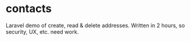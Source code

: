 # contacts
Laravel demo of create, read &amp; delete addresses. Written in 2 hours, so security, UX, etc. need work.
